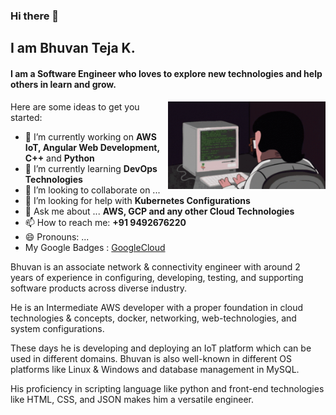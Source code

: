 ### Hi there 👋

## I am Bhuvan Teja K.
#### I am a Software Engineer who loves to explore new technologies and help others in learn and grow.


<!-- **kbhuvanteja/kbhuvanteja** is a ✨ _special_ ✨ repository because its `README.md` (this file) appears on your GitHub profile. -->
<img align="right" src="https://github.com/kbhuvanteja/kbhuvanteja/blob/main/devtype.gif" width="50%"/>

Here are some ideas to get you started:

- 🔭 I’m currently working on **AWS IoT, Angular Web Development, C++** and **Python**
- 🌱 I’m currently learning **DevOps Technologies**
- 👯 I’m looking to collaborate on ...
- 🤔 I’m looking for help with **Kubernetes Configurations**
- 💬 Ask me about ... **AWS, GCP and any other Cloud Technologies**
- 📫 How to reach me: **+91 9492676220**
- 😄 Pronouns: ...
- My Google Badges : [GoogleCloud](https://www.cloudskillsboost.google/public_profiles/6a48b1a3-75fd-4abe-8741-4f8a862b96e2)

Bhuvan is an associate network & connectivity engineer with around 2 years of
experience in configuring, developing, testing, and supporting software products across
diverse industry.

He is an Intermediate AWS developer with a proper foundation in cloud technologies &
concepts, docker, networking, web-technologies, and system configurations. 

These days he is developing and deploying an IoT platform which can be used in different domains.
Bhuvan is also well-known in different OS platforms like Linux & Windows and database
management in MySQL. 

His proficiency in scripting language like python and front-end
technologies like HTML, CSS, and JSON makes him a versatile engineer.
